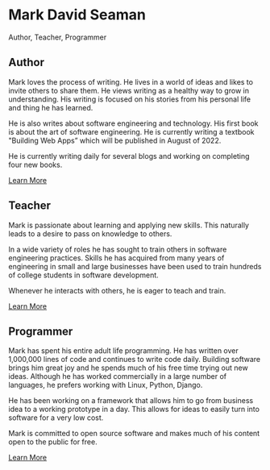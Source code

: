 # Mark David Seaman

Author, Teacher, Programmer

## Author

Mark loves the process of writing.  He lives in a world of ideas and likes to
invite others to share them.  He views writing as a healthy way to grow in
understanding.  His writing is focused on his stories from his personal life and
 thing he has learned.

He is also writes about software engineering and technology.  His first book is
about the art of software engineering.   He is currently writing a textbook
"Building Web Apps” which will be published in August of 2022.

He is currently writing daily for several blogs and working on completing  four
new books.

[Learn More](/mark/Write)


## Teacher

Mark is passionate about learning and applying new skills. This naturally leads
to a desire to pass on knowledge to others.

In a wide variety of roles he has sought to train others in software engineering
practices. Skills he has acquired from many years of engineering in small and
large businesses have been used to train hundreds of college students in
software development.

Whenever he interacts with others, he is eager to teach and train.

[Learn More](/mark/Teach)


## Programmer

Mark has spent his entire adult life programming.  He has written over
1,000,000 lines of code and continues to write code daily.  Building software
brings him great joy and he spends much of his free time trying out new ideas.
Although he has worked commercially in a large number of languages, he prefers
working with Linux, Python, Django.  

He has been working on a framework that allows him to go from business idea to a
working prototype in a day. This allows for ideas to easily turn into software
for a very low cost.

Mark is committed to open source software and makes much of his content open to
the public for free.

[Learn More](/mark/Invent)
